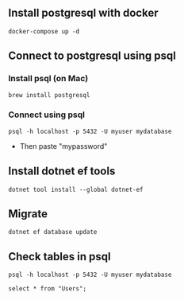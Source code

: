 ## Install postgresql with docker

```
docker-compose up -d
```

## Connect to postgresql using psql

### Install psql (on Mac)

```
brew install postgresql
```

### Connect using psql

```
psql -h localhost -p 5432 -U myuser mydatabase
```
* Then paste "mypassword"

## Install dotnet ef tools

```
dotnet tool install --global dotnet-ef
```

## Migrate

```
dotnet ef database update
```

## Check tables in psql

```
psql -h localhost -p 5432 -U myuser mydatabase
```
```
select * from "Users";
```
